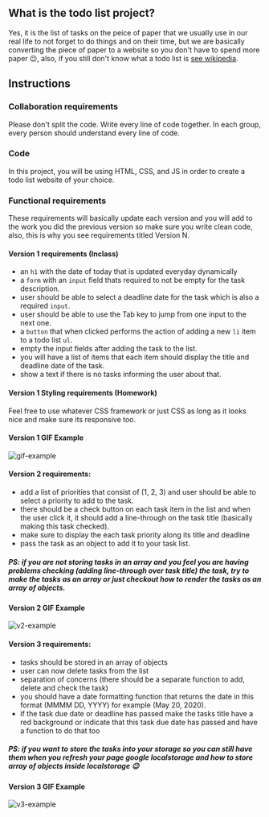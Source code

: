 ## What is the todo list project?

Yes, it is the list of tasks on the peice of paper that we usually use in our real life to not forget to do things and on their time, but we are basically converting the piece of paper to a website so you don't have to spend more paper 😉, also, if you still don't know what a todo list is [see wikipedia](https://en.wiktionary.org/wiki/to-do_list).

## Instructions

### Collaboration requirements

Please don't split the code. Write every line of code together. In each group, every person should understand every line of code.

### Code

In this project, you will be using HTML, CSS, and JS in order to create a todo list website of your choice.

### Functional requirements

These requirements will basically update each version and you will add to the work you did the previous version so make sure you write clean code, also, this is why you see requirements titled Version N.

#### Version 1 requirements (Inclass)

- an `h1` with the date of today that is updated everyday dynamically
- a `form` with an `input` field thats required to not be empty for the task description.
- user should be able to select a deadline date for the task which is also a required `input`.
- user should be able to use the Tab key to jump from one input to the next one.
- a `button` that when clicked performs the action of adding a new `li` item to a todo list `ul`.
- empty the input fields after adding the task to the list.
- you will have a list of items that each item should display the title and deadline date of the task.
- show a text if there is no tasks informing the user about that.

#### Version 1 Styling requirements (Homework)

Feel free to use whatever CSS framework or just CSS as long as it looks nice and make sure its responsive too.

#### Version 1 GIF Example

![gif-example](https://raw.githubusercontent.com/ReCoded-Org/iq-bootcamp-todolist-students/master/Example.gif)

#### Version 2 requirements:

- add a list of priorities that consist of (1, 2, 3) and user should be able to select a priority to add to the task.
- there should be a check button on each task item in the list and when the user click it, it should add a line-through on the task title (basically making this task checked).
- make sure to display the each task priority along its title and deadline
- pass the task as an object to add it to your task list.

##### PS: if you are not storing tasks in an array and you feel you are having problems checking (adding line-through over task title) the task, try to make the tasks as an array or just checkout how to render the tasks as an array of objects.

#### Version 2 GIF Example

![v2-example](https://i.imgur.com/8olRBfh.gif)

#### Version 3 requirements:

- tasks should be stored in an array of objects
- user can now delete tasks from the list
- separation of concerns (there should be a separate function to add, delete and check the task)
- you should have a date formatting function that returns the date in this format (MMMM DD, YYYY) for example (May 20, 2020).
- if the task due date or deadline has passed make the tasks title have a red background or indicate that this task due date has passed and have a function to do that too

##### PS: if you want to store the tasks into your storage so you can still have them when you refresh your page google localstorage and how to store array of objects inside localstorage 😉

#### Version 3 GIF Example

![v3-example](https://i.imgur.com/P7E8GoZ.gif)
